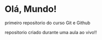 # Olá, Mundo!
 primeiro repositorio do curso Git e Github

repositorio criado durante uma aula ao vivo!!